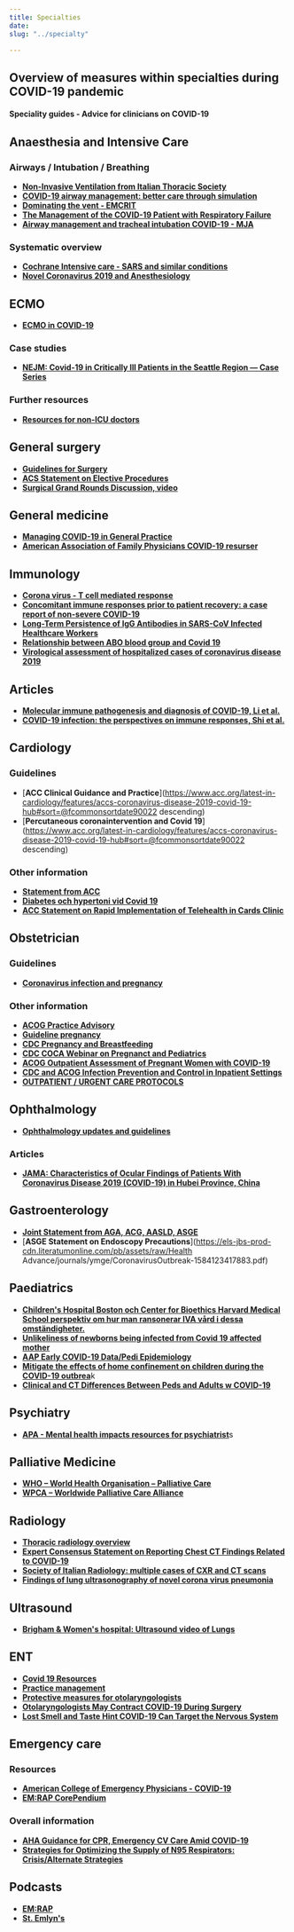 ```yaml
---
title: Specialties
date: 
slug: "../specialty"

---
```

## **Overview of measures within specialties during COVID-19 pandemic**

#### Speciality guides - Advice for clinicians on COVID-19

## Anaesthesia and Intensive Care

### Airways / Intubation / Breathing

* [**Non-Invasive Ventilation from Italian Thoracic Society**](www.aiponet.it/component/attachments/download/2626.html?fbclid=IwAR1fpf8Q1w2RbsdMB0-B6897J09fnqUsgILhSmNwR5MNXL_lkjqgLPqlK64)
* [**COVID-19 airway management: better care through simulation**](https://litfl.com/covid19-airway-management-better-care-through-simulation/')
* [**Dominating the vent - EMCRIT**](https://emcrit.org/emcrit/vent-part-1/?fbclid=IwAR2U2f9qWxSbw9NdErCdfYQk_rZbAKC-h651JdDs5x5cvAbgP56TRnaCNLQ)
* [**The Management of the COVID-19 Patient with Respiratory Failure**](https://ccme.osu.edu/WebCastDetail.aspx?ID=876)
* [**Airway management and tracheal intubation COVID-19 - MJA**](https://www.mja.com.au/journal/2020/212/10/consensus-statement-safe-airway-society-principles-airway-management-and?fbclid=IwAR1LrDAPuMZIlra2-6lSWqDseo11a1GgTcJ4sWvdobcZRNEAzH5U0XU0lU4)

### Systematic overview

* [**Cochrane Intensive care - SARS and similar conditions**](https://www.cochranelibrary.com/collections/doi/SC000039/full)
* [**Novel Coronavirus 2019 and Anesthesiology**](https://anesthesiology.pubs.asahq.org/article.aspx?articleid=2763457&resultClick=3&fbclid=IwAR0c7gaYzio7pz4UgjUR3dNH2lEd-TtHzsnbYoOQAv_82PE3tXd3YaouBmo)

## ECMO

* [**ECMO in COVID-19**](https://www.elso.org/covid19)

### Case studies

* [**NEJM: Covid-19 in Critically Ill Patients in the Seattle Region — Case Series**](https://www.nejm.org/doi/full/10.1056/NEJMoa2004500?query=featured_home)

### Further resources

* [**Resources for non-ICU doctors**](https://www.propofology.com/non-icu.html)

## General surgery

* [**Guidelines for Surgery**](https://www.rcseng.ac.uk/coronavirus/joint-guidance-for-surgeons-v2/)
* [**ACS Statement on Elective Procedures**](https://www.facs.org/about-acs/covid-19/information-for-surgeons)
* [**Surgical Grand Rounds Discussion, video**](https://www.youtube.com/watch?v=lF0xkXHp7SI&feature=youtu.be&fbclid=IwAR3Y2i4DH6u66ToiZ0CPnE22EIcl-g2mkvMOF4Ulp89JHRgmVep0jvUkfx4)

## General medicine

* [**Managing COVID-19 in General Practice**](https://www.futurelearn.com/courses/management-of-covid-19-in-general-practice)
* [**American Association of Family Physicians COVID-19 resurser**](https://www.aafp.org/patient-care/emergency/2019-coronavirus/covid-19_resources.html)

## Immunology

* [**Corona virus - T cell mediated response**](https://www.ncbi.nlm.nih.gov/m/pubmed/24845462/)
* [**Concomitant immune responses prior to patient recovery: a case report of non-severe COVID-19**](https://www.nature.com/articles/s41591-020-0819-2)
* [**Long-Term Persistence of IgG Antibodies in SARS-CoV Infected Healthcare Workers**](https://www.medrxiv.org/content/10.1101/2020.02.12.20021386v1)
* [**Relationship between ABO blood group and Covid 19**](https://www.medrxiv.org/content/10.1101/2020.03.11.20031096v2)
* [**Virological assessment of hospitalized cases of coronavirus disease 2019**](https://www.medrxiv.org/content/10.1101/2020.03.05.20030502v1.full.pdf)

## Articles

* [**Molecular immune pathogenesis and diagnosis of COVID-19, Li et al.**](https://www.sciencedirect.com/science/article/pii/S2095177920302045)
* [**COVID-19 infection: the perspectives on immune responses, Shi et al.**](https://www.nature.com/articles/s41418-020-0530-3.pdf?fbclid=IwAR2gc8Vn_8lbYk9q1zvYJQdwjLswNZ4StbKF3qR-kmAMfHnuMzn-TXJv1Ik)

## Cardiology

### Guidelines

* \[**ACC Clinical Guidance and Practice**\](https://www.acc.org/latest-in-cardiology/features/accs-coronavirus-disease-2019-covid-19-hub#sort=@fcommonsortdate90022 descending)
* \[**Percutaneous coronaintervention and Covid 19**\](https://www.acc.org/latest-in-cardiology/features/accs-coronavirus-disease-2019-covid-19-hub#sort=@fcommonsortdate90022 descending)

### Other information

* [**Statement from ACC**](https://www.acc.org/\~/media/665AFA1E710B4B3293138D14BE8D1213.pdf)
* [**Diabetes och hypertoni vid Covid 19**](https://www.thelancet.com/journals/lanres/article/PIIS2213-2600(20)30116-8/fulltext)
* [**ACC Statement on Rapid Implementation of Telehealth in Cards Clinic**](https://www.acc.org/latest-in-cardiology/articles/2020/03/01/08/42/feature-telehealth-rapid-implementation-for-your-cardiology-clinic-coronavirus-disease-2019-covid-19)

## Obstetrician

### Guidelines

* [**Coronavirus infection and pregnancy**](https://www.rcog.org.uk/en/guidelines-research-services/guidelines/coronavirus-pregnancy/covid-19-virus-infection-and-pregnancy/)

### Other information

* [**ACOG Practice Advisory**](https://www.acog.org/Clinical-Guidance-and-Publications/Practice-Advisories/Practice-Advisory-Novel-Coronavirus2019)
* [**Guideline pregnancy**](https://www.thelancet.com/journals/laninf/article/PIIS1473-3099(20)30157-2/fulltext)
* [**CDC Pregnancy and Breastfeeding**](https://www.cdc.gov/coronavirus/2019-ncov/prepare/pregnancy-breastfeeding.html)
* [**CDC COCA Webinar on Pregnanct and Pediatrics**](https://emergency.cdc.gov/coca/calls/2020/callinfo_031220.asp?fbclid=IwAR0IzSgoWjvYP82P4GGUQZu0UNt7uRaPAApMukUmH-058nWPVau381lIEKg)
* [**ACOG Outpatient Assessment of Pregnant Women with COVID-19**](https://www.acog.org/-/media/Practice-Advisories/COVID-19-Algorithm5.pdf)
* [**CDC and ACOG Infection Prevention and Control in Inpatient Settings**](https://www.cdc.gov/coronavirus/2019-ncov/hcp/inpatient-obstetric-healthcare-guidance.html)
* [**OUTPATIENT / URGENT CARE PROTOCOLS**](https://www.ahn.org/coronavirus)

## Ophthalmology

* [**Ophthalmology updates and guidelines**](https://www.aao.org/headline/alert-important-coronavirus-context)

### Articles

* [**JAMA: Characteristics of Ocular Findings of Patients With Coronavirus Disease 2019 (COVID-19) in Hubei Province, China**](https://jamanetwork.com/journals/jamaophthalmology/fullarticle/2764083)

## Gastroenterology

* [**Joint Statement from AGA, ACG, AASLD, ASGE**](https://www.gastro.org/press-release/joint-gi-society-message-covid-19-clinical-insights-for-our-community-of-gastroenterologists-and-gastroenterology-care-providers)
* [**ASGE Statement on Endoscopy Precautions**](https://els-jbs-prod-cdn.literatumonline.com/pb/assets/raw/Health Advance/journals/ymge/CoronavirusOutbreak-1584123417883.pdf)

## Paediatrics

* [**Children's Hospital Boston och Center for Bioethics Harvard Medical School perspektiv om hur man ransonerar IVA vård i dessa omständigheter.**](https://www.nejm.org/doi/full/10.1056/NEJMp2005689?query=RP)
* [**Unlikeliness of newborns being infected from Covid 19 affected mother**](https://www.medscape.com/viewarticle/926894?nlid=134567_2046&src=WNL_mdplsnews_200320_mscpedit_peds&uac=143022AZ&spon=9&impID=2318487&faf=1)
* [**AAP Early COVID-19 Data/Pedi Epidemiology**](https://pediatrics.aappublications.org/content/pediatrics/early/2020/03/16/peds.2020-0702.full.pdf)
* [**Mitigate the effects of home confinement on children during the COVID-19 outbrea**](https://www.thelancet.com/journals/lancet/article/PIIS0140-6736(20)30547-X/fulltext?fbclid=IwAR3a3qIYb7Tp72YSLWlazVikS8i4t3GAq265aBgk6ciTpdkG9L14mK6q2Y4)k
* [**Clinical and CT Differences Between Peds and Adults w COVID-19**](https://onlinelibrary.wiley.com/doi/10.1002/ppul.24718)

## Psychiatry

* [**APA - Mental health impacts resources for psychiatrist**](https://www.psychiatry.org/news-room/apa-blogs/apa-blog/2020/03/covid-19-mental-health-impacts-resources-for-psychiatrists)s

## Palliative Medicine

* [**WHO – World Health Organisation – Palliative Care**](www.who.int/cancer/palliative/en/)
* [**WPCA – Worldwide Palliative Care Alliance**](www.thewpca.org/)

## Radiology

* [**Thoracic radiology overview**](https://thoracicrad.org)
* [**Expert Consensus Statement on Reporting Chest CT Findings Related to COVID-19**](https://pubs.rsna.org/doi/10.1148/ryct.2020200152?fbclid=IwAR0BggGPoP3q6k7V351EHibqTU8y-lU7K7KToGlvSzahGhmm_E1Lg1_KZGc&)
* [**Society of Italian Radiology: multiple cases of CXR and CT scans**](https://www.sirm.org/category/senza-categoria/covid-19/)
* [**Findings of lung ultrasonography of novel corona virus pneumonia**](https://link.springer.com/article/10.1007/s00134-020-05996-6)

## Ultrasound

* [**Brigham & Women's hospital: Ultrasound video of Lungs**](https://www.youtube.com/watch?v=EQtzCVMC_Dk&app=desktop)

## ENT

* [**Covid 19 Resources**](https://www.entnet.org/content/coronavirus-disease-2019-resources)
* [**Practice management**](https://www.entnet.org/content/otolaryngologists-and-covid-19-pandemic)
* [**Protective measures for otolaryngologists**](msg.entnet.org/q/12EIW9Xc9uAbtUuhwnjhFknB/wv?fbclid=IwAR172YEFj3TtITQKInYahIUVFqKnWnWpqGBjHx2Kb74k1aLJi3-CB3kuq4o)
* [**Otolaryngologists May Contract COVID-19 During Surgery**](https://www.enttoday.org/article/otolaryngologists-may-contract-covid-19-during-surgery/)
* [**Lost Smell and Taste Hint COVID-19 Can Target the Nervous System**](https://www.the-scientist.com/news-opinion/lost-smell-and-taste-hint-covid-19-can-target-the-nervous-system-67312)

## Emergency care

### Resources

* [**American College of Emergency Physicians - COVID-19**](https://www.acep.org/COVID-19)
* [**EM:RAP CorePendium**](https://www.emrap.org/corependium/chapter/rec906m1mD6SRH9np/Novel-Coronavirus-2019-COVID-19?MainSearch="Novel+Coronavirus+2019+(COVID-19)"&SearchType="text")

### Overall information

* [**AHA Guidance for CPR, Emergency CV Care Amid COVID-19**](https://www.medscape.com/viewarticle/927389)
* [**Strategies for Optimizing the Supply of N95 Respirators: Crisis/Alternate Strategies**](https://www.cdc.gov/coronavirus/2019-ncov/hcp/respirators-strategy/crisis-alternate-strategies.html)

## Podcasts

* [**EM:RAP**](https://covid.emrap.org/)
* [**St. Emlyn's**](https://www.stemlynsblog.org/category/podcast/)